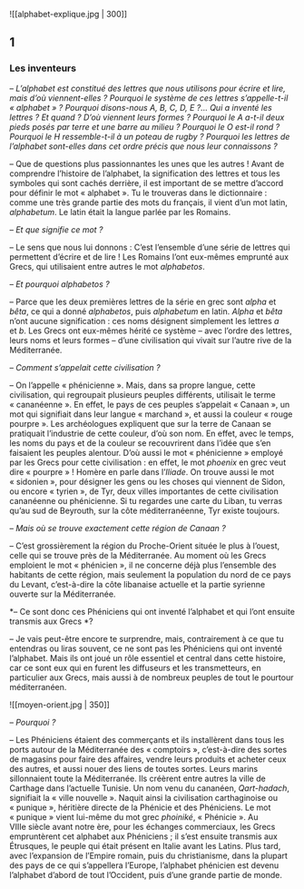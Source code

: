 ![[alphabet-explique.jpg | 300]]

## 1
### Les inventeurs

*– L’alphabet est constitué des lettres que nous utilisons pour écrire et lire, mais d’où viennent-elles ? Pourquoi le système de ces lettres s’appelle-t-il « alphabet » ? Pourquoi disons-nous A, B, C, D, E ?… Qui a inventé les lettres ? Et quand ? D’où viennent leurs formes ? Pourquoi le A a-t-il deux pieds posés par terre et une barre au milieu ? Pourquoi le O est-il rond ? Pourquoi le H ressemble-t-il à un poteau de rugby ? Pourquoi les lettres de l’alphabet sont-elles dans cet ordre précis que nous leur connaissons ?*

– Que de questions plus passionnantes les unes que les autres ! Avant de comprendre l’histoire de l’alphabet, la signification des lettres et tous les symboles qui sont cachés derrière, il est important de se mettre d’accord pour définir le mot « alphabet ». Tu le trouveras dans le dictionnaire : comme une très grande partie des mots du français, il vient d’un mot latin, *alphabetum*. Le latin était la langue parlée par les Romains.

*– Et que signifie ce mot ?*

– Le sens que nous lui donnons : C’est l’ensemble d’une série de lettres qui permettent d’écrire et de lire ! Les Romains l’ont eux-mêmes emprunté aux Grecs, qui utilisaient entre autres le mot *alphabetos*.

*– Et pourquoi alphabetos ?*

– Parce que les deux premières lettres de la série en grec sont *alpha* et *bêta*, ce qui a donné *alphabetos*, puis *alphabetum* en latin. *Alpha* et *bêta* n’ont aucune signification : ces noms désignent simplement les lettres *a* et *b*. Les Grecs ont eux-mêmes hérité ce système – avec l’ordre des lettres, leurs noms et leurs formes – d’une civilisation qui vivait sur l’autre rive de la Méditerranée.

*– Comment s’appelait cette civilisation ?*

– On l’appelle « phénicienne ». Mais, dans sa propre langue, cette civilisation, qui regroupait plusieurs peuples différents, utilisait le terme « cananéenne ». En effet, le pays de ces peuples s’appelait « Canaan », un mot qui signifiait dans leur langue « marchand », et aussi la couleur « rouge pourpre ». Les archéologues expliquent que sur la terre de Canaan se pratiquait l’industrie de cette couleur, d’où son nom. En effet, avec le temps, les noms du pays et de la couleur se recouvrirent dans l’idée que s’en faisaient les peuples alentour. D’où aussi le mot « phénicienne » employé par les Grecs pour cette civilisation : en effet, le mot *phoenix* en grec veut dire « pourpre » ! Homère en parle dans l’*Iliade*. On trouve aussi le mot « sidonien », pour désigner les gens ou les choses qui viennent de Sidon, ou encore « tyrien », de Tyr, deux villes importantes de cette civilisation cananéenne ou phénicienne. Si tu regardes une carte du Liban, tu verras qu’au sud de Beyrouth, sur la côte méditerranéenne, Tyr existe toujours.

*– Mais où se trouve exactement cette région de Canaan ?*

– C’est grossièrement la région du Proche-Orient située le plus à l’ouest, celle qui se trouve près de la Méditerranée. Au moment où les Grecs emploient le mot « phénicien », il ne concerne déjà plus l’ensemble des habitants de cette région, mais seulement la population du nord de ce pays du Levant, c’est-à-dire la côte libanaise actuelle et la partie syrienne ouverte sur la Méditerranée.

*– Ce sont donc ces Phéniciens qui ont inventé l’alphabet et qui l’ont ensuite transmis aux Grecs *?

– Je vais peut-être encore te surprendre, mais, contrairement à ce que tu entendras ou liras souvent, ce ne sont pas les Phéniciens qui ont inventé l’alphabet. Mais ils ont joué un rôle essentiel et central dans cette histoire, car ce sont eux qui en furent les diffuseurs et les transmetteurs, en particulier aux Grecs, mais aussi à de nombreux peuples de tout le pourtour méditerranéen.

![[moyen-orient.jpg | 350]]

*– Pourquoi ?*

– Les Phéniciens étaient des commerçants et ils installèrent dans tous les ports autour de la Méditerranée des « comptoirs », c’est-à-dire des sortes de magasins pour faire des affaires, vendre leurs produits et acheter ceux des autres, et aussi nouer des liens de toutes sortes. Leurs marins sillonnaient toute la Méditerranée. Ils créèrent entre autres la ville de Carthage dans l’actuelle Tunisie. Un nom venu du cananéen, *Qart-hadach*, signifiait la « ville nouvelle ». Naquit ainsi la civilisation carthaginoise ou « punique », héritière directe de la Phénicie et des Phéniciens. Le mot « punique » vient lui-même du mot grec *phoiniké*, « Phénicie ». Au VIIIe siècle avant notre ère, pour les échanges commerciaux, les Grecs empruntèrent cet alphabet aux Phéniciens ; il s’est ensuite transmis aux Étrusques, le peuple qui était présent en Italie avant les Latins. Plus tard, avec l’expansion de l’Empire romain, puis du christianisme, dans la plupart des pays de ce qui s’appellera l’Europe, l’alphabet phénicien est devenu l’alphabet d’abord de tout l’Occident, puis d’une grande partie de monde.